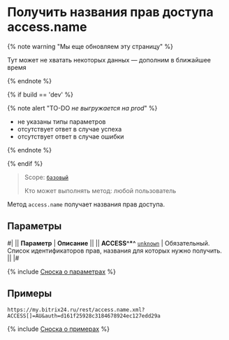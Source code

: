 # Получить названия прав доступа access.name

{% note warning "Мы еще обновляем эту страницу" %}

Тут может не хватать некоторых данных — дополним в ближайшее время

{% endnote %}

{% if build == 'dev' %}

{% note alert "TO-DO _не выгружается на prod_" %}

- не указаны типы параметров
- отсутствует ответ в случае успеха
- отсутствует ответ в случае ошибки

{% endnote %}

{% endif %}

> Scope: [`базовый`](../../scopes/permissions.md)
>
> Кто может выполнять метод: любой пользователь

Метод `access.name` получает названия прав доступа.

## Параметры

#|
|| **Параметр** | **Описание** ||
|| **ACCESS^*^**
[`unknown`](../../data-types.md) | Обязательный. Список идентификаторов прав, названия для которых нужно получить. ||
|#

{% include [Сноска о параметрах](../../../_includes/required.md) %}

## Примеры

```http
https://my.bitrix24.ru/rest/access.name.xml?ACCESS[]=AU&auth=d161f25928c3184678924ec127edd29a
```

{% include [Сноска о примерах](../../../_includes/examples.md) %}

